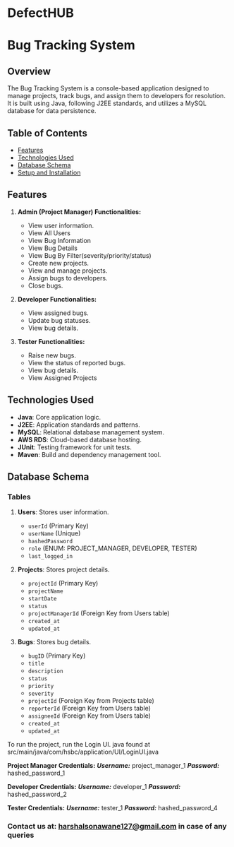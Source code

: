 # DefectHUB

# Bug Tracking System

## Overview

The Bug Tracking System is a console-based application designed to manage projects, track bugs, and assign them to developers for resolution. It is built using Java, following J2EE standards, and utilizes a MySQL database for data persistence.

## Table of Contents

- [Features](#features)
- [Technologies Used](#technologies-used)
- [Database Schema](#database-schema)
- [Setup and Installation](#setup-and-installation)

## Features

1. **Admin (Project Manager) Functionalities:**
    - View user information.
    - View All Users
    - View Bug Information
    - View Bug Details
    - View Bug By Filter(severity/priority/status)
    - Create new projects.
    - View and manage projects.
    - Assign bugs to developers.
    - Close bugs.

2. **Developer Functionalities:**
    - View assigned bugs.
    - Update bug statuses.
    - View bug details.
   
3. **Tester Functionalities:**
    - Raise new bugs.
    - View the status of reported bugs.
    - View bug details.
    - View Assigned Projects

## Technologies Used

- **Java**: Core application logic.
- **J2EE**: Application standards and patterns.
- **MySQL**: Relational database management system.
- **AWS RDS**: Cloud-based database hosting.
- **JUnit**: Testing framework for unit tests.
- **Maven**: Build and dependency management tool.

## Database Schema

### Tables

1. **Users**: Stores user information.
    - `userId` (Primary Key)
    - `userName` (Unique)
    - `hashedPassword`
    - `role` (ENUM: PROJECT_MANAGER, DEVELOPER, TESTER)
    - `last_logged_in`

2. **Projects**: Stores project details.
    - `projectId` (Primary Key)
    - `projectName`
    - `startDate`
    - `status`
    - `projectManagerId` (Foreign Key from Users table)
    - `created_at`
    - `updated_at`

3. **Bugs**: Stores bug details.
    - `bugID` (Primary Key)
    - `title`
    - `description`
    - `status`
    - `priority`
    - `severity`
    - `projectId` (Foreign Key from Projects table)
    - `reporterId` (Foreign Key from Users table)
    - `assigneeId` (Foreign Key from Users table)
    - `created_at`
    - `updated_at`

To run the project, run the Login UI. java found at src/main/java/com/hsbc/application/UI/LoginUI.java

**Project Manager Credentials:** 
***Username:*** project_manager_1
***Password:*** hashed_password_1

**Developer Credentials:**
***Username:*** developer_1
***Password:*** hashed_password_2

**Tester Credentials:**
***Username:*** tester_1
***Password:*** hashed_password_4

### Contact us at: harshalsonawane127@gmail.com in case of any queries
